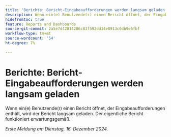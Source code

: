```yaml
---
title: 'Berichte: Bericht-Eingabeaufforderungen werden langsam geladen'
description: Wenn ein(e) Benutzende(r) einen Bericht öffnet, der Eingabeaufforderungen enthält, wird der Bericht langsam geladen. Der eigentliche Bericht funktioniert erwartungsgemäß.
hidefromtoc: true
feature: Reports and Dashboards
source-git-commit: 2a5e7d42014286c83f592dd14e8913c0db9e6fbf
workflow-type: tm+mt
source-wordcount: '54'
ht-degree: 7%

---
```



# Berichte: Bericht-Eingabeaufforderungen werden langsam geladen

Wenn ein(e) Benutzende(r) einen Bericht öffnet, der Eingabeaufforderungen enthält, wird der Bericht langsam geladen. Der eigentliche Bericht funktioniert erwartungsgemäß.

_Erste Meldung am Dienstag, 16. Dezember 2024._
